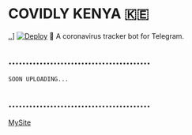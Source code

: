 # COVIDLY KENYA 🇰🇪
[..]()]
[![Deploy](https://en.wikipedia.org/wiki/File:Flag_of_Kenya.svg)](https://heroku.com/deploy)
🦠 A coronavirus tracker bot for Telegram. 
## .........................................

```sh
SOON UPLOADING...
```
## .........................................
 [MySite](https://https://mikeowino.github.io/)
